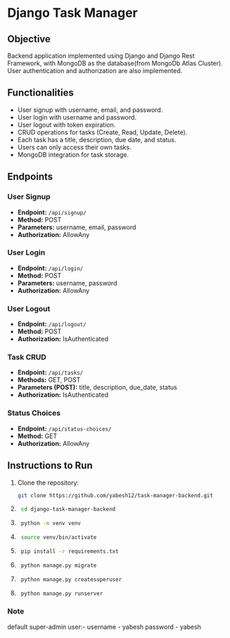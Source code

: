 # Django Task Manager

## Objective

Backend application implemented using Django and Django Rest Framework, with MongoDB as the database(from MongoDb Atlas Cluster). User authentication and authorization are also implemented.

## Functionalities

- User signup with username, email, and password.
- User login with username and password.
- User logout with token expiration.
- CRUD operations for tasks (Create, Read, Update, Delete).
- Each task has a title, description, due date, and status.
- Users can only access their own tasks.
- MongoDB integration for task storage.

## Endpoints

### User Signup
- **Endpoint:** `/api/signup/`
- **Method:** POST
- **Parameters:** username, email, password
- **Authorization:** AllowAny

### User Login
- **Endpoint:** `/api/login/`
- **Method:** POST
- **Parameters:** username, password
- **Authorization:** AllowAny

### User Logout
- **Endpoint:** `/api/logout/`
- **Method:** POST
- **Authorization:** IsAuthenticated

### Task CRUD
- **Endpoint:** `/api/tasks/`
- **Methods:** GET, POST
- **Parameters (POST):** title, description, due_date, status
- **Authorization:** IsAuthenticated

### Status Choices
- **Endpoint:** `/api/status-choices/`
- **Method:** GET
- **Authorization:** AllowAny

## Instructions to Run

1. Clone the repository:
   ```bash
   git clone https://github.com/yabesh12/task-manager-backend.git

2. ```bash
    cd django-task-manager-backend

3. ```bash
    python -m venv venv

4. ```bash
    source venv/bin/activate

4. ```bash
    pip install -r requirements.txt

5. ```bash
    python manage.py migrate

6. ```bash
    python manage.py createsuperuser

7. ```bash
    python manage.py runserver


### Note
default super-admin user:-
username - yabesh
password - yabesh

